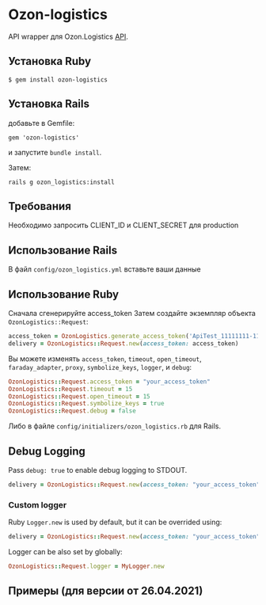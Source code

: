 # Ozon-logistics

API wrapper для Ozon.Logistics [API](https://api-stg.ozonru.me/principal-integration-api/swagger/index.html).

## Установка Ruby

    $ gem install ozon-logistics

## Установка Rails

добавьте в Gemfile:

    gem 'ozon-logistics'

и запустите `bundle install`.

Затем:

    rails g ozon_logistics:install

## Требования

Необходимо запросить CLIENT_ID и CLIENT_SECRET для production

## Использование Rails

В файл `config/ozon_logistics.yml` вставьте ваши данные

## Использование Ruby

Сначала cгенерируйте access_token
Затем создайте экземпляр объекта `OzonLogistics::Request`:

```ruby
access_token = OzonLogistics.generate_access_token('ApiTest_11111111-1111-1111-1111-111111111111', 'SRYksX3PBPUYj73A6cNqbQYRSaYNpjSodIMeWoSCQ8U=', 'client_credentials')
delivery = OzonLogistics::Request.new(access_token: access_token)
```

Вы можете изменять `access_token`, `timeout`, `open_timeout`, `faraday_adapter`, `proxy`, `symbolize_keys`, `logger`, и `debug`:

```ruby
OzonLogistics::Request.access_token = "your_access_token"
OzonLogistics::Request.timeout = 15
OzonLogistics::Request.open_timeout = 15
OzonLogistics::Request.symbolize_keys = true
OzonLogistics::Request.debug = false
```

Либо в файле `config/initializers/ozon_logistics.rb` для Rails.

## Debug Logging

Pass `debug: true` to enable debug logging to STDOUT.

```ruby
delivery = OzonLogistics::Request.new(access_token: "your_access_token", debug: true)
```

### Custom logger

Ruby `Logger.new` is used by default, but it can be overrided using:

```ruby
delivery = OzonLogistics::Request.new(access_token: "your_access_token", debug: true, logger: MyLogger.new)
```

Logger can be also set by globally:

```ruby
OzonLogistics::Request.logger = MyLogger.new
```

## Примеры (для версии от 26.04.2021)